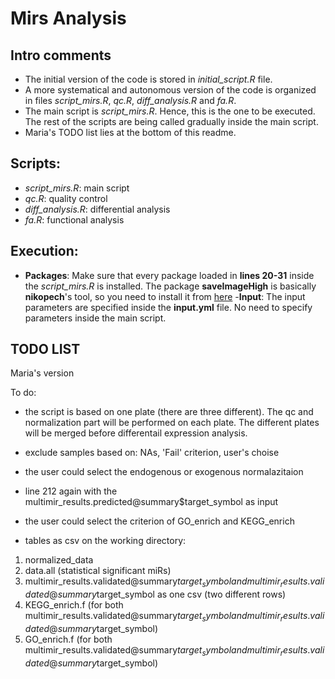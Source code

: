 # Mirs Analysis

## Intro comments
- The initial version of the code is stored in *initial_script.R* file.
- A more systematical and autonomous version of the code is organized in files *script_mirs.R*, *qc.R*, *diff_analysis.R* and *fa.R*.
- The main script is *script_mirs.R*. Hence, this is the one to be executed. The rest of the scripts are being called gradually inside the main script.
- Maria's TODO list lies at the bottom of this readme.

## Scripts:
- *script_mirs.R*: main script
- *qc.R*: quality control
- *diff_analysis.R*: differential analysis
- *fa.R*: functional analysis

## Execution:
- **Packages**: Make sure that every package loaded in **lines 20-31** inside the *script_mirs.R* is installed. The package **saveImageHigh** is basically **nikopech**'s tool, so you need to install it from [here](https://github.com/nikopech/saveImageHigh)
-**Input**: The input parameters are specified inside the **input.yml** file. No need to specify parameters inside the main script.




## TODO LIST


Maria's version

To do:

- the script is based on one plate (there are three different). The qc and normalization part will be performed on each plate. The different plates will be merged before differentail expression analysis.

- exclude samples based on: NAs, 'Fail' criterion, user's choise

- the user could select the endogenous or exogenous normalazitaion

- line 212 again with the multimir_results.predicted@summary$target_symbol as input

- the user could select the criterion of GO_enrich and KEGG_enrich


- tables as csv on the working directory:
1. normalized_data
2. data.all (statistical significant miRs)
3. multimir_results.validated@summary$target_symbol and multimir_results.validated@summary$target_symbol as one csv (two different rows)
4. KEGG_enrich.f (for both multimir_results.validated@summary$target_symbol and multimir_results.validated@summary$target_symbol)
5. GO_enrich.f (for both multimir_results.validated@summary$target_symbol and multimir_results.validated@summary$target_symbol)

